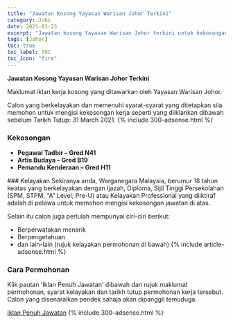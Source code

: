 ```yaml
---
title: "Jawatan Kosong Yayasan Warisan Johor Terkini" 
category: Jobs 
date: 2021-03-23 
excerpt: "Jawatan kosong Yayasan Warisan Johor terkini untuk kekosongan Pegawai Tadbir – Gred N41 ,Artis Budaya – Gred B19 ,Pemandu Kenderaan – Gred H11" 
tags: [Johor] 
toc: true 
toc_label: TOC 
toc_icon: "fire" 
--- 
```


**Jawatan Kosong Yayasan Warisan Johor Terkini**

Maklumat iklan kerja kosong yang ditawarkan oleh Yayasan Warisan Johor. 

Calon yang berkelayakan dan memenuhi syarat-syarat yang ditetapkan sila memohon untuk mengisi kekosongan kerja seperti yang diiklankan dibawah sebelum Tarikh Tutup: 31 March 2021. 
{% include 300-adsense.html %} 
### Kekosongan 
<ul>
<li><strong>Pegawai Tadbir &#8211; Gred N41&#160;</strong></li>
<li><strong>Artis Budaya &#8211; Gred B19&#160;</strong></li>
<li><strong>Pemandu Kenderaan &#8211; Gred H11&#160;</strong></li>
</ul> 
### Kelayakan 
Sekiranya anda, Warganegara Malaysia, berumur 18 tahun keatas yang berkelayakan dengan Ijazah, Diploma, Sijil Tinggi Persekolahan (SPM, STPM, “A” Level, Pre-U) atau Kelayakan Professional yang diiktiraf adalah di pelawa untuk memohon mengisi kekosongan jawatan di atas.

Selain itu calon juga perlulah mempunyai ciri-ciri berikut:
- Berperwatakan menarik
- Berpengetahuan
- dan lain-lain (rujuk kelayakan permohonan di bawah) 
{% include article-adsense.html %} 
### Cara Permohonan 
Klik pautan 'Iklan Penuh Jawatan' dibawah dan rujuk maklumat permohonan, syarat kelayakan dan tarikh tutup permohonan kerja tersebut.
Calon yang disenaraikan pendek sahaja akan dipanggil temuduga.

<a href="http://www.ywj.gov.my/warisanv4/wp-content/uploads/2020/12/JAWATAN-DAN-SYARAT-KELAYAKAN.pdf?fbclid=IwAR3uPySVzK2QQnYKa_Su1-JGRcwC5DsoE5m6CPbLZVmn6ZYiy4RW6Z0g8J0" class="btn btn--info" target="_blank" rel="nofollow noopenner">Iklan Penuh Jawatan</a> 
{% include 300-adsense.html %} 